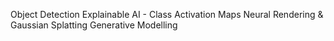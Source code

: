 Object Detection
Explainable AI - Class Activation Maps 
Neural Rendering & Gaussian Splatting
Generative Modelling